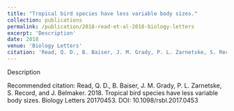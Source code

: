 ```yaml
---
title: "Tropical bird species have less variable body sizes."
collection: publications
permalink: /publication/2018-read-et-al-2018-biology-letters
excerpt: 'Description'
date: 2018
venue: 'Biology Letters'
citation: 'Read, Q. D., B. Baiser, J. M. Grady, P. L. Zarnetske, S. Record, and J. Belmaker. 2018. Tropical bird species have less variable body sizes. Biology Letters 20170453. DOI: 10.1098/rsbl.2017.0453'
---
```

Description

Recommended citation: Read, Q. D., B. Baiser, J. M. Grady, P. L. Zarnetske, S. Record, and J. Belmaker. 2018. Tropical bird species have less variable body sizes. Biology Letters 20170453. DOI: 10.1098/rsbl.2017.0453